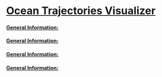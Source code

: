 # <ins>Ocean Trajectories Visualizer</ins>

#### <ins>General Information:</ins>

#### <ins>General Information:</ins>

#### <ins>General Information:</ins>

#### <ins>General Information:</ins>